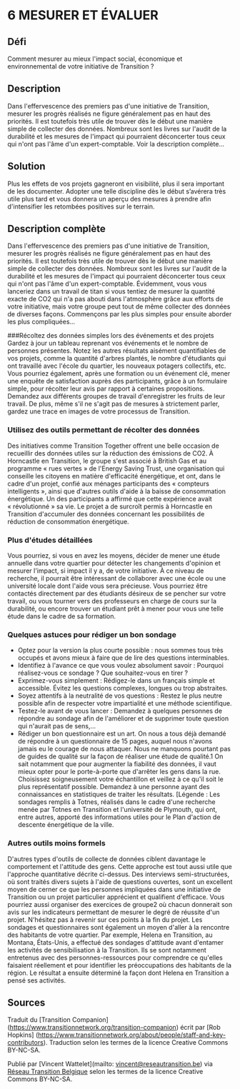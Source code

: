 # 6 MESURER ET ÉVALUER 

## Défi

Comment mesurer au mieux l'impact social, économique et environnemental de votre initiative de Transition ?

## Description

Dans l'effervescence des premiers pas d'une initiative de Transition, mesurer les progrès réalisés ne figure généralement pas en haut des priorités. Il est toutefois très utile de trouver dès le début une manière simple de collecter des données. Nombreux sont les livres sur l'audit de la durabilité et les mesures de l'impact qui pourraient déconcerter tous ceux qui n'ont pas l'âme d'un expert-comptable. 
Voir la description complète...

## Solution

Plus les effets de vos projets gagneront en visibilité, plus il sera important de les documenter. Adopter une telle discipline dès le début s’avérera très utile plus tard et vous donnera un aperçu des mesures à prendre afin d'intensifier les retombées positives sur le terrain. 

## Description complète

Dans l'effervescence des premiers pas d'une initiative de Transition, mesurer les progrès réalisés ne figure généralement pas en haut des priorités. Il est toutefois très utile de trouver dès le début une manière simple de collecter des données. Nombreux sont les livres sur l'audit de la durabilité et les mesures de l'impact qui pourraient déconcerter tous ceux qui n'ont pas l'âme d'un expert-comptable. Évidemment, vous vous lanceriez dans un travail de titan si vous tentiez de mesurer la quantité exacte de CO2 qui n'a pas abouti dans l'atmosphère grâce aux efforts de votre initiative, mais votre groupe peut tout de même collecter des données de diverses façons. Commençons par les plus simples pour ensuite aborder les plus compliquées...

###Récoltez des données simples lors des événements et des projets
Gardez à jour un tableau reprenant vos événements et le nombre de personnes présentes. Notez les autres résultats aisément quantifiables de vos projets, comme la quantité d'arbres plantés, le nombre d'étudiants qui ont travaillé avec l'école du quartier, les nouveaux potagers collectifs, etc. Vous pourriez également, après une formation ou un événement clé, mener une enquête de satisfaction auprès des participants, grâce à un formulaire simple, pour récolter leur avis par rapport à certaines propositions. Demandez aux différents groupes de travail d'enregistrer les fruits de leur travail. De plus, même s'il ne s'agit pas de mesures à strictement parler, gardez une trace en images de votre processus de Transition. 

### Utilisez des outils permettant de récolter des données
Des initiatives comme Transition Together offrent une belle occasion de recueillir des données utiles sur la réduction des émissions de CO2. À Horncastle en Transition, le groupe s'est associé à British Gas et au programme « rues vertes » de l'Energy Saving Trust, une organisation qui conseille les citoyens en matière d'efficacité énergétique, et ont, dans le cadre d'un projet, confié aux ménages participants des « compteurs intelligents », ainsi que d'autres outils d'aide à la baisse de consommation énergétique. Un des participants a affirmé que cette expérience avait « révolutionné » sa vie. Le projet a de surcroît permis à Horncastle en Transition d'accumuler des données concernant les possibilités de réduction de consommation énergétique. 

### Plus d'études détaillées
Vous pourriez, si vous en avez les moyens, décider de mener une étude annuelle dans votre quartier pour détecter les changements d'opinion et mesurer l'impact, si impact il y a, de votre initiative. À ce niveau de recherche, il pourrait être intéressant de collaborer avec une école ou une université locale dont l'aide vous sera précieuse. Vous pourriez être contactés directement par des étudiants désireux de se pencher sur votre travail, ou vous tourner vers des professeurs en charge de cours sur la durabilité, ou encore trouver un étudiant prêt à mener pour vous une telle étude dans le cadre de sa formation. 

### Quelques astuces pour rédiger un bon sondage

* Optez pour la version la plus courte possible : nous sommes tous très occupés et avons mieux à faire que de lire des questions interminables. 
* Identifiez à l'avance ce que vous voulez absolument savoir : Pourquoi réalisez-vous ce sondage ? Que souhaitez-vous en tirer ? 
* Exprimez-vous simplement : Rédigez-le dans un français simple et accessible. Évitez les questions complexes, longues ou trop abstraites. 
* Soyez attentifs à la neutralité de vos questions : Restez le plus neutre possible afin de respecter votre impartialité et une méthode scientifique.
* Testez-le avant de vous lancer : Demandez à quelques personnes de répondre au sondage afin de l'améliorer et de supprimer toute question qui n'aurait pas de sens,...
* Rédiger un bon questionnaire est un art. On nous a tous déjà demandé de répondre à un questionnaire de 15 pages, auquel nous n'avons jamais eu le courage de nous attaquer. Nous ne manquons pourtant pas de guides de qualité sur la façon de réaliser une étude de qualité.1 On sait notamment que pour augmenter la fiabilité des données, il vaut mieux opter pour le porte-à-porte que d'arrêter les gens dans la rue. Choisissez soigneusement votre échantillon et veillez à ce qu'il soit le plus représentatif possible. Demandez à une personne ayant des connaissances en statistiques de traiter les résultats. 
[Légende : Les sondages remplis à Totnes, réalisés dans le cadre d'une recherche menée par Totnes en Transition et l'université de Plymouth, qui ont, entre autres, apporté des informations utiles pour le Plan d'action de descente énergétique de la ville. 

### Autres outils moins formels
D'autres types d'outils de collecte de données ciblent davantage le comportement et l'attitude des gens. Cette approche est tout aussi utile que l'approche quantitative décrite ci-dessus. Des interviews semi-structurées, où sont traités divers sujets à l'aide de questions ouvertes, sont un excellent moyen de cerner ce que les personnes impliquées dans une initiative de Transition ou un projet particulier apprécient et qualifient d'efficace. Vous pourriez aussi organiser des exercices de groupe2 où chacun donnerait son avis sur les indicateurs permettant de mesurer le degré de réussite d'un projet. N'hésitez pas à revenir sur ces points à la fin du projet. 
Les sondages et questionnaires sont également un moyen d'aller à la rencontre des habitants de votre quartier. Par exemple, Helena en Transition, au Montana, États-Unis, a effectué des sondages d'attitude avant d'entamer les activités de sensibilisation à la Transition. Ils se sont notamment entretenus avec des personnes-ressources pour comprendre ce qu'elles faisaient réellement et pour identifier les préoccupations des habitants de la région. Le résultat a ensuite déterminé la façon dont Helena en Transition a pensé ses activités. 

## Sources

Traduit du [Transition Companion] (https://www.transitionnetwork.org/transition-companion) écrit par [Rob Hopkins] (https://www.transitionnetwork.org/about/people/staff-and-key-contributors). Traduction selon les termes de la licence Creative Commons BY-NC-SA.

Publié par [Vincent Wattelet](mailto: vincent@reseautransition.be) via [Réseau Transition Belgique]( http://www.reseautransition.be/) selon les termes de la licence Creative Commons BY-NC-SA.
